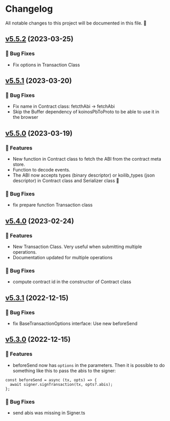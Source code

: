# Changelog

All notable changes to this project will be documented in this file. 🤘

## [v5.5.2](https://github.com/joticajulian/koilib/releases/tag/v5.5.2) (2023-03-25)

### 🐛 Bug Fixes

- Fix options in Transaction Class

## [v5.5.1](https://github.com/joticajulian/koilib/releases/tag/v5.5.1) (2023-03-20)

### 🐛 Bug Fixes

- Fix name in Contract class: fetcthAbi -> fetchAbi
- Skip the Buffer dependency of koinosPbToProto to be able to use it in the browser

## [v5.5.0](https://github.com/joticajulian/koilib/releases/tag/v5.5.0) (2023-03-19)

### 🚀 Features

- New function in Contract class to fetch the ABI from the contract meta store.
- Function to decode events.
- The ABI now accepts types (binary descriptor) or koilib_types (json descriptor) in Contract class and Serializer class 🥳

### 🐛 Bug Fixes

- fix prepare function Transaction class

## [v5.4.0](https://github.com/joticajulian/koilib/releases/tag/v5.4.0) (2023-02-24)

### 🚀 Features

- New Transaction Class. Very useful when submitting multiple operations.
- Documentation updated for multiple operations

### 🐛 Bug Fixes

- compute contract id in the constructor of Contract class

## [v5.3.1](https://github.com/joticajulian/koilib/releases/tag/v5.3.1) (2022-12-15)

### 🐛 Bug Fixes

- fix BaseTransactionOptions interface: Use new beforeSend

## [v5.3.0](https://github.com/joticajulian/koilib/releases/tag/v5.3.0) (2022-12-15)

### 🚀 Features

- beforeSend now has `options` in the parameters. Then it is possible to do something like this to pass the abis to the signer:

```
const beforeSend = async (tx, opts) => {
  await signer.signTransaction(tx, opts?.abis);
};
```

### 🐛 Bug Fixes

- send abis was missing in Signer.ts
